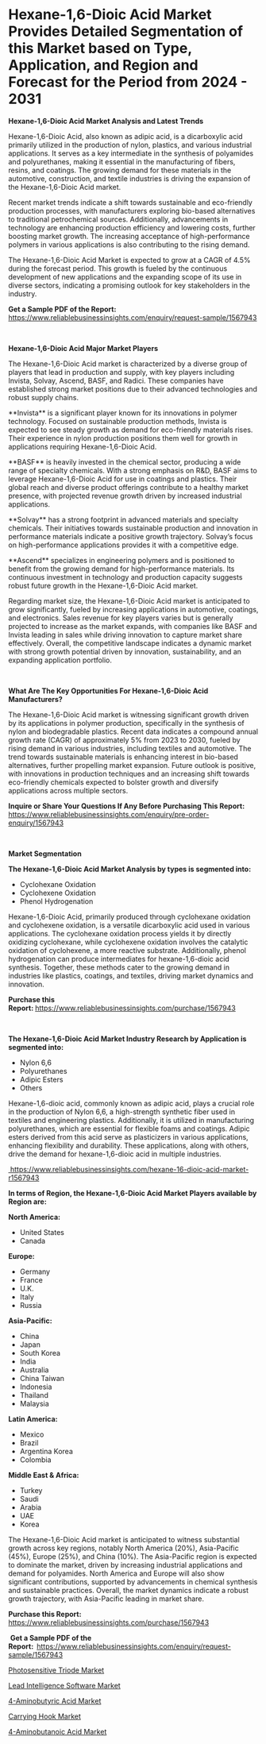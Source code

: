 <p><h1>Hexane-1,6-Dioic Acid Market Provides Detailed Segmentation of this Market based on Type, Application, and Region and Forecast for the Period from 2024 - 2031</h1></p><p><strong>Hexane-1,6-Dioic Acid Market Analysis and Latest Trends</strong></p>
<p><p>Hexane-1,6-Dioic Acid, also known as adipic acid, is a dicarboxylic acid primarily utilized in the production of nylon, plastics, and various industrial applications. It serves as a key intermediate in the synthesis of polyamides and polyurethanes, making it essential in the manufacturing of fibers, resins, and coatings. The growing demand for these materials in the automotive, construction, and textile industries is driving the expansion of the Hexane-1,6-Dioic Acid market.</p><p>Recent market trends indicate a shift towards sustainable and eco-friendly production processes, with manufacturers exploring bio-based alternatives to traditional petrochemical sources. Additionally, advancements in technology are enhancing production efficiency and lowering costs, further boosting market growth. The increasing acceptance of high-performance polymers in various applications is also contributing to the rising demand.</p><p>The Hexane-1,6-Dioic Acid Market is expected to grow at a CAGR of 4.5% during the forecast period. This growth is fueled by the continuous development of new applications and the expanding scope of its use in diverse sectors, indicating a promising outlook for key stakeholders in the industry.</p></p>
<p><strong>Get a Sample PDF of the Report:&nbsp;</strong> <a href="https://www.reliablebusinessinsights.com/enquiry/request-sample/1567943">https://www.reliablebusinessinsights.com/enquiry/request-sample/1567943</a></p>
<p>&nbsp;</p>
<p><strong>Hexane-1,6-Dioic Acid Major Market Players</strong></p>
<p><p>The Hexane-1,6-Dioic Acid market is characterized by a diverse group of players that lead in production and supply, with key players including Invista, Solvay, Ascend, BASF, and Radici. These companies have established strong market positions due to their advanced technologies and robust supply chains.</p><p>**Invista** is a significant player known for its innovations in polymer technology. Focused on sustainable production methods, Invista is expected to see steady growth as demand for eco-friendly materials rises. Their experience in nylon production positions them well for growth in applications requiring Hexane-1,6-Dioic Acid.</p><p>**BASF** is heavily invested in the chemical sector, producing a wide range of specialty chemicals. With a strong emphasis on R&D, BASF aims to leverage Hexane-1,6-Dioic Acid for use in coatings and plastics. Their global reach and diverse product offerings contribute to a healthy market presence, with projected revenue growth driven by increased industrial applications.</p><p>**Solvay** has a strong footprint in advanced materials and specialty chemicals. Their initiatives towards sustainable production and innovation in performance materials indicate a positive growth trajectory. Solvay’s focus on high-performance applications provides it with a competitive edge.</p><p>**Ascend** specializes in engineering polymers and is positioned to benefit from the growing demand for high-performance materials. Its continuous investment in technology and production capacity suggests robust future growth in the Hexane-1,6-Dioic Acid market.</p><p>Regarding market size, the Hexane-1,6-Dioic Acid market is anticipated to grow significantly, fueled by increasing applications in automotive, coatings, and electronics. Sales revenue for key players varies but is generally projected to increase as the market expands, with companies like BASF and Invista leading in sales while driving innovation to capture market share effectively. Overall, the competitive landscape indicates a dynamic market with strong growth potential driven by innovation, sustainability, and an expanding application portfolio.</p></p>
<p>&nbsp;</p>
<p><strong>What Are The Key Opportunities For Hexane-1,6-Dioic Acid Manufacturers?</strong></p>
<p><p>The Hexane-1,6-Dioic Acid market is witnessing significant growth driven by its applications in polymer production, specifically in the synthesis of nylon and biodegradable plastics. Recent data indicates a compound annual growth rate (CAGR) of approximately 5% from 2023 to 2030, fueled by rising demand in various industries, including textiles and automotive. The trend towards sustainable materials is enhancing interest in bio-based alternatives, further propelling market expansion. Future outlook is positive, with innovations in production techniques and an increasing shift towards eco-friendly chemicals expected to bolster growth and diversify applications across multiple sectors.</p></p>
<p><strong>Inquire or Share Your Questions If Any Before Purchasing This Report:</strong> <a href="https://www.reliablebusinessinsights.com/enquiry/pre-order-enquiry/1567943">https://www.reliablebusinessinsights.com/enquiry/pre-order-enquiry/1567943</a></p>
<p>&nbsp;</p>
<p><strong>Market Segmentation</strong></p>
<p><strong>The Hexane-1,6-Dioic Acid Market Analysis by types is segmented into:</strong></p>
<p><ul><li>Cyclohexane Oxidation</li><li>Cyclohexene Oxidation</li><li>Phenol Hydrogenation</li></ul></p>
<p><p>Hexane-1,6-Dioic Acid, primarily produced through cyclohexane oxidation and cyclohexene oxidation, is a versatile dicarboxylic acid used in various applications. The cyclohexane oxidation process yields it by directly oxidizing cyclohexane, while cyclohexene oxidation involves the catalytic oxidation of cyclohexene, a more reactive substrate. Additionally, phenol hydrogenation can produce intermediates for hexane-1,6-dioic acid synthesis. Together, these methods cater to the growing demand in industries like plastics, coatings, and textiles, driving market dynamics and innovation.</p></p>
<p><strong>Purchase this Report:&nbsp;</strong><a href="https://www.reliablebusinessinsights.com/purchase/1567943">https://www.reliablebusinessinsights.com/purchase/1567943</a></p>
<p>&nbsp;</p>
<p><strong>The Hexane-1,6-Dioic Acid Market Industry Research by Application is segmented into:</strong></p>
<p><ul><li>Nylon 6,6</li><li>Polyurethanes</li><li>Adipic Esters</li><li>Others</li></ul></p>
<p><p>Hexane-1,6-dioic acid, commonly known as adipic acid, plays a crucial role in the production of Nylon 6,6, a high-strength synthetic fiber used in textiles and engineering plastics. Additionally, it is utilized in manufacturing polyurethanes, which are essential for flexible foams and coatings. Adipic esters derived from this acid serve as plasticizers in various applications, enhancing flexibility and durability. These applications, along with others, drive the demand for hexane-1,6-dioic acid in multiple industries.</p></p>
<p><a href="https://www.reliablebusinessinsights.com/hexane-16-dioic-acid-market-r1567943">&nbsp;https://www.reliablebusinessinsights.com/hexane-16-dioic-acid-market-r1567943</a></p>
<p><strong>In terms of Region, the Hexane-1,6-Dioic Acid Market Players available by Region are:</strong></p>
<p>
    <p> <strong> North America: </strong>
        <ul>
            <li>United States</li>
            <li>Canada</li>
        </ul>
        </p> 
    <p> <strong> Europe: </strong>
        <ul>
            <li>Germany</li>
            <li>France</li>
            <li>U.K.</li>
            <li>Italy</li>
            <li>Russia</li>
        </ul>
        </p> 
    <p> <strong> Asia-Pacific: </strong>
        <ul>
            <li>China</li>
            <li>Japan</li>
            <li>South Korea</li>
            <li>India</li>
            <li>Australia</li>
            <li>China Taiwan</li>
            <li>Indonesia</li>
            <li>Thailand</li>
            <li>Malaysia</li>
        </ul>
        </p> 
    <p> <strong> Latin America: </strong>
        <ul>
            <li>Mexico</li>
            <li>Brazil</li>
            <li>Argentina Korea</li>
            <li>Colombia</li>
        </ul>
        </p> 
    <p> <strong> Middle East & Africa: </strong>
        <ul>
            <li>Turkey</li>
            <li>Saudi</li>
            <li>Arabia</li>
            <li>UAE</li>
            <li>Korea</li>
        </ul>
    </p>
    </p>
<p><p>The Hexane-1,6-Dioic Acid market is anticipated to witness substantial growth across key regions, notably North America (20%), Asia-Pacific (45%), Europe (25%), and China (10%). The Asia-Pacific region is expected to dominate the market, driven by increasing industrial applications and demand for polyamides. North America and Europe will also show significant contributions, supported by advancements in chemical synthesis and sustainable practices. Overall, the market dynamics indicate a robust growth trajectory, with Asia-Pacific leading in market share.</p></p>
<p><strong>Purchase this Report: </strong><a href="https://www.reliablebusinessinsights.com/purchase/1567943">https://www.reliablebusinessinsights.com/purchase/1567943</a></p>
<p>&nbsp;<strong>Get a Sample PDF of the Report:&nbsp;&nbsp;</strong><a href="https://www.reliablebusinessinsights.com/enquiry/request-sample/1567943">https://www.reliablebusinessinsights.com/enquiry/request-sample/1567943</a></p>
<p><strong></strong></p>
<p><p><a href="https://issuu.com/reportprime-2/docs/photosensitive-triode-market-size-2_f8aa4549f74b8c">Photosensitive Triode Market</a></p><p><a href="https://www.linkedin.com/pulse/how-lead-intelligence-software-market-changing-from-2024-myhqe">Lead Intelligence Software Market</a></p><p><a href="https://github.com/MarilynDouglas476/Market-Research-Report-List-1/blob/main/4-aminobutyric-acid-market.md">4-Aminobutyric Acid Market</a></p><p><a href="https://medium.com/@michealerrygz/carrying-hook-industry-sector-new-technologies-and-market-impact-forecasted-for-period-from-2024-bd8d9e97af6a?postPublishedType=repub">Carrying Hook Market</a></p><p><a href="https://github.com/FahadAhmed223/Market-Research-Report-List-1/blob/main/4-aminobutanoic-acid-market.md">4-Aminobutanoic Acid Market</a></p></p>